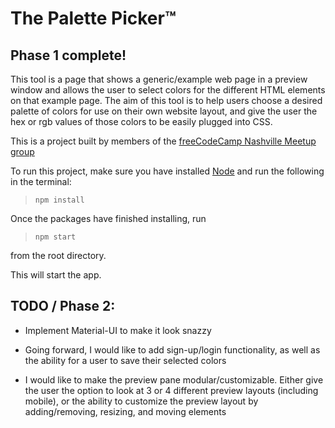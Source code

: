 ﻿# The Palette Picker™

## Phase 1 complete!

This tool is a page that shows a generic/example web page in a preview window and allows the user to select colors for the different HTML elements on that example page. The aim of this tool is to help users choose a desired palette of colors for use on their own website layout, and give the user the hex or rgb values of those colors to be easily plugged into CSS.

This is a project built by members of the <a href="https://www.meetup.com/freeCodeCamp-Nashville/" target="_blank" rel="noopener noreferrer">freeCodeCamp Nashville Meetup group</a>

To run this project, make sure you have installed <a href="https://nodejs.org/en/download/" target="_blank" rel="noopener noreferrer">Node</a> and run the following in the terminal:

> `npm install`

Once the packages have finished installing, run

> `npm start`

from the root directory.

This will start the app.

## TODO / Phase 2:

- Implement Material-UI to make it look snazzy

- Going forward, I would like to add sign-up/login functionality, as well as the ability for a user to save their selected colors

- I would like to make the preview pane modular/customizable. Either give the user the option to look at 3 or 4 different preview layouts (including mobile), or the ability to customize the preview layout by adding/removing, resizing, and moving elements
